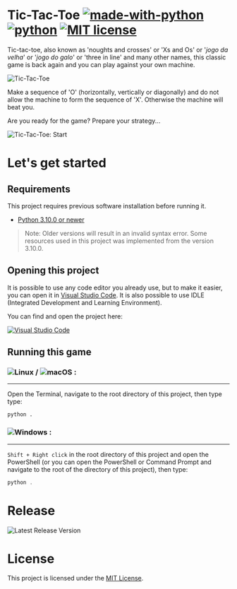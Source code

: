 # Tic-Tac-Toe [![made-with-python](https://img.shields.io/badge/Made%20with-Python-2b5b84.svg "Made with Python")](https://www.python.org/) [![python](https://img.shields.io/badge/Python-3.10%20+-2b5b84.svg?logo=python&logoColor=ffd343 "Python version 3.10 +")](https://www.python.org/downloads/) [![MIT license](https://img.shields.io/badge/License-MIT-2b5b84.svg "License MIT")](https://github.com/ctkano/TicTacToe/blob/5c7485376491336f0e405439f8b0e5b33445c67f/LICENSE)

Tic-tac-toe, also known as 'noughts and crosses' or 'Xs and Os' or '*jogo da velha*' or '*jogo do galo*' or 'three in line' and many other names, this classic game is back again and you can play against your own machine.

![Tic-Tac-Toe](https://user-images.githubusercontent.com/47825598/137361729-ec1c5576-7719-43bd-adf6-51a6df95d03b.png "Tic-Tac-Toe")

Make a sequence of 'O' (horizontally, vertically or diagonally) and do not allow the machine to form the sequence of 'X'. Otherwise the machine will beat you.

Are you ready for the game? Prepare your strategy...

![Tic-Tac-Toe: Start](https://user-images.githubusercontent.com/47825598/137362254-9c0310e4-8d1c-4d13-bf4f-67a030e46b45.png "Tic-Tac-Toe: Start")

# Let's get started

## Requirements

This project requires previous software installation before running it.

* [Python 3.10.0 or newer](https://www.python.org/downloads/)

> Note: Older versions will result in an invalid syntax error. Some resources used in this project was implemented from the version 3.10.0.

## Opening this project

It is possible to use any code editor you already use, but to make it easier, you can open it in [Visual Studio Code](https://code.visualstudio.com/). It is also possible to use IDLE (Integrated Development and Learning Environment).

You can find and open the project here: 

[![Visual Studio Code](https://open.vscode.dev/badges/open-in-vscode.svg)](https://open.vscode.dev/ctkano/TicTacToe)

## Running this game

### ![Linux](https://img.shields.io/badge/OS-Linux-2b5b84.svg?logo=linux&logoColor=white "Linux") / ![macOS](https://img.shields.io/badge/OS-macOS-2b5b84.svg?logo=apple "macOS") :
---
Open the Terminal, navigate to the root directory of this project, then type type: 
```terminal
python .
```

### ![Windows](https://img.shields.io/badge/OS-Windows-2b5b84.svg?logo=windows "Windows") :
---
`Shift + Right click` in the root directory of this project and open the PowerShell (or you can open the PowerShell or Command Prompt and navigate to the root of the directory of this project), then type:

```powershell
python .
```

# Release

![Latest Release Version](https://img.shields.io/github/v/release/ctkano/TicTacToe "Latest Release Version")

# License 

This project is licensed under the [MIT License](https://github.com/ctkano/TicTacToe/blob/5c7485376491336f0e405439f8b0e5b33445c67f/LICENSE).
